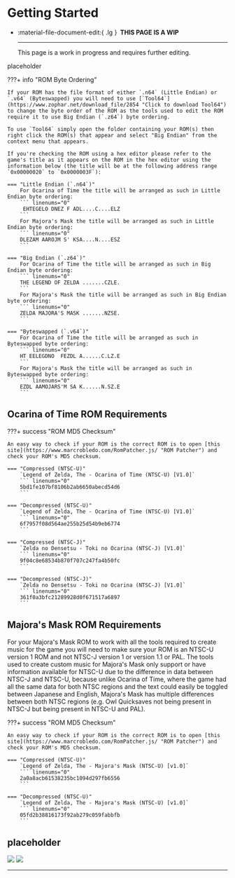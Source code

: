 # Getting Started

<div class="grid cards" markdown>

-   :material-file-document-edit:{ .lg } __&nbsp;THIS PAGE IS A WIP__
  
    ---

    This page is a work in progress and requires further editing.

</div>

placeholder

???+ info "ROM Byte Ordering"

    If your ROM has the file format of either `.n64` (Little Endian) or `.v64` (Byteswapped) you will need to use [`Tool64`](https://www.zophar.net/download_file/2854 "Click to download Tool64") to change the byte order of the ROM as the tools used to edit the ROM require it to use Big Endian (`.z64`) byte ordering.

    To use `Tool64` simply open the folder containing your ROM(s) then right click the ROM(s) that appear and select "Big Endian" from the context menu that appears.

    If you're checking the ROM using a hex editor please refer to the game's title as it appears on the ROM in the hex editor using the information below (the title will be at the following address range `0x00000020` to `0x0000003F`):

    === "Little Endian (`.n64`)"
        For Ocarina of Time the title will be arranged as such in Little Endian byte ordering:
        ``` linenums="0"
         EHTEGELO DNEZ F ADL....C....ELZ
        ```
        For Majora's Mask the title will be arranged as such in Little Endian byte ordering:
        ``` linenums="0"
        DLEZAM AAROJM S' KSA....N....ESZ
        ```

    === "Big Endian (`.z64`)"
        For Ocarina of Time the title will be arranged as such in Big Endian byte ordering:
        ``` linenums="0"
        THE LEGEND OF ZELDA .......CZLE.
        ```
        For Majora's Mask the title will be arranged as such in Big Endian byte ordering:
        ``` linenums="0"
        ZELDA MAJORA'S MASK .......NZSE.
        ```

    === "Byteswapped (`.v64`)"
        For Ocarina of Time the title will be arranged as such in Byteswapped byte ordering:
        ``` linenums="0"
        HT EELEGDNO  FEZDL A......C.LZ.E
        ```
        For Majora's Mask the title will be arranged as such in Byteswapped byte ordering:
        ``` linenums="0"
        EZDL AAMOJARS'M SA K......N.SZ.E
        ```

## Ocarina of Time ROM Requirements

???+ success "ROM MD5 Checksum"

    An easy way to check if your ROM is the correct ROM is to open [this site](https://www.marcrobledo.com/RomPatcher.js/ "ROM Patcher") and check your ROM's MD5 checksum.

    === "Compressed (NTSC-U)"
        `Legend of Zelda, The - Ocarina of Time (NTSC-U) [V1.0]`
        ``` linenums="0"
        5bd1fe107bf8106b2ab6650abecd54d6
        ```

    === "Decompressed (NTSC-U)"
        `Legend of Zelda, The - Ocarina of Time (NTSC-U) [V1.0]`
        ``` linenums="0"
        6f7957f08d564ae255b25d54b9eb6774
        ```

    === "Compressed (NTSC-J)"
        `Zelda no Densetsu - Toki no Ocarina (NTSC-J) [V1.0]`
        ``` linenums="0"
        9f04c8e68534b870f707c247fa4b50fc
        ```

    === "Decompressed (NTSC-J)"
        `Zelda no Densetsu - Toki no Ocarina (NTSC-J) [V1.0]`
        ``` linenums="0"
        361f0a3bfc21289928d0f671517a6897
        ```

## Majora's Mask ROM Requirements

For your Majora's Mask ROM to work with all the tools required to create music for the game you will need to make sure your ROM is an NTSC-U version 1 ROM and not NTSC-J version 1 or version 1.1 or PAL. The tools used to create custom music for Majora's Mask only support or have information available for NTSC-U due to the difference in data between NTSC-J and NTSC-U, because unlike Ocarina of Time, where the game had all the same data for both NTSC regions and the text could easily be toggled between Japanese and English, Majora's Mask has multiple differences between both NTSC regions (e.g. Owl Quicksaves not being present in NTSC-J but being present in NTSC-U and PAL).

???+ success "ROM MD5 Checksum"

    An easy way to check if your ROM is the correct ROM is to open [this site](https://www.marcrobledo.com/RomPatcher.js/ "ROM Patcher") and check your ROM's MD5 checksum.

    === "Compressed (NTSC-U)"
        `Legend of Zelda, The - Majora's Mask (NTSC-U) [v1.0]`
        ``` linenums="0"
        2a0a8acb61538235bc1094d297fb6556
        ```

    === "Decompressed (NTSC-U)"
        `Legend of Zelda, The - Majora's Mask (NTSC-U) [v1.0]`
        ``` linenums="0"
        05fd2b38816173f92ab279c059fabbfb
        ```



## placeholder

![](https://bombchus.github.io/z64-music-wiki/assets/images/samples/piano-range-dark.png#only-dark)
![](https://bombchus.github.io/z64-music-wiki/assets/images/samples/piano-range-light.png#only-light)

-----